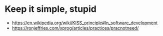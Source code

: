 # Keep it simple, stupid
+ <https://en.wikipedia.org/wiki/KISS_principle#In_software_development>
+ <https://ronjeffries.com/xprog/articles/practices/pracnotneed/>
